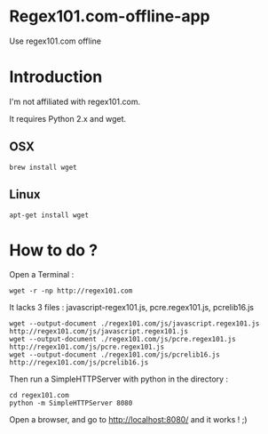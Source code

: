 Regex101.com-offline-app
========================

Use regex101.com offline

# Introduction

I'm not affiliated with regex101.com.

It requires Python 2.x and wget.

## OSX

```
brew install wget
```

## Linux

``` 
apt-get install wget
```


# How to do ?

Open a Terminal : 

```
wget -r -np http://regex101.com
````

It lacks 3 files : javascript-regex101.js, pcre.regex101.js, pcrelib16.js

``` 
wget --output-document ./regex101.com/js/javascript.regex101.js http://regex101.com/js/javascript.regex101.js
wget --output-document ./regex101.com/js/pcre.regex101.js http://regex101.com/js/pcre.regex101.js
wget --output-document ./regex101.com/js/pcrelib16.js http://regex101.com/js/pcrelib16.js

```

Then run a SimpleHTTPServer with python in the directory : 

```
cd regex101.com
python -m SimpleHTTPServer 8080
```

Open a browser, and go to [http://localhost:8080/](http://localhost:8080/) and it works ! ;)




